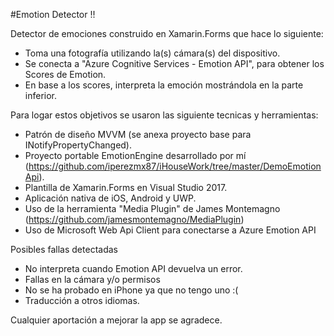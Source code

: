 #Emotion Detector !!

Detector de emociones construido en Xamarin.Forms que hace lo siguiente:

- Toma una fotografía utilizando la(s) cámara(s) del dispositivo.
- Se conecta a "Azure Cognitive Services - Emotion API", para obtener los Scores de Emotion.
- En base a los scores, interpreta la emoción mostrándola en la parte inferior.

Para logar estos objetivos se usaron las siguiente tecnicas y herramientas:

- Patrón de diseño MVVM (se anexa proyecto base para INotifyPropertyChanged).
- Proyecto portable EmotionEngine desarrollado por mí (https://github.com/iperezmx87/iHouseWork/tree/master/DemoEmotionApi).
- Plantilla de Xamarin.Forms en Visual Studio 2017.
- Aplicación nativa de iOS, Android y UWP.
- Uso de la herramienta "Media Plugin" de James Montemagno (https://github.com/jamesmontemagno/MediaPlugin)
- Uso de Microsoft Web Api Client para conectarse a Azure Emotion API

Posibles fallas detectadas
- No interpreta cuando Emotion API devuelva un error.
- Fallas en la cámara y/o permisos
- No se ha probado en iPhone ya que no tengo uno :(
- Traducción a otros idiomas.

Cualquier aportación a mejorar la app se agradece.
